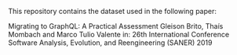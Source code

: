 This repository contains the dataset used in the following paper:

Migrating to GraphQL: A Practical Assessment
Gleison Brito, Thaís Mombach and Marco Tulio Valente
in: 26th International Conference Software Analysis, Evolution, and Reengineering (SANER) 2019




